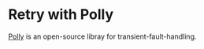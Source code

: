 # Retry with Polly

[Polly](https://github.com/App-vNext/Polly) is an open-source libray for transient-fault-handling.

